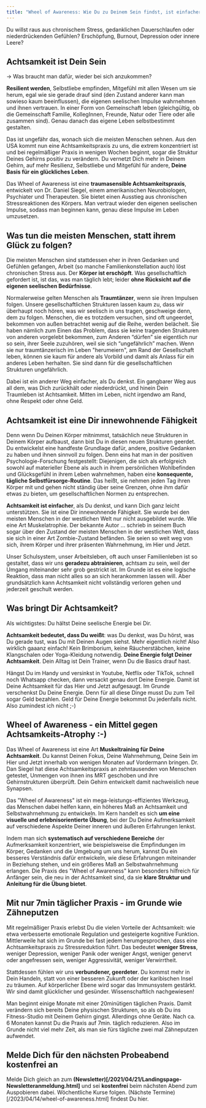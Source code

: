 ```yaml
---
title: "Wheel of Awareness: Wie Du zu Deinem Sein findst, ist einfacher, als Du denkst"
---
```


Du willst raus aus chronischem Stress, gedanklichen Dauerschlaufen oder niederdrückenden Gefühlen? Erschöpfung, Burnout, Depression oder innere Leere?

## Achtsamkeit ist Dein Sein
→ Was braucht man dafür, wieder bei sich anzukommen? 

**Resilient werden**, Selbstliebe empfinden, Mitgefühl mit allen Wesen um sie herum, egal wie sie gerade drauf sind (den Zustand anderer kann man sowieso kaum beeinflussen), die eigenen seelischen Impulse wahrnehmen und ihnen vertrauen. In einer Form von Gemeinschaft leben (gleichgültig, ob die Gemeinschaft Familie, KollegInnen, Freunde, Natur oder Tiere oder alle zusammen sind). Genau danach das eigene Leben selbstbestimmt gestalten.  

Das ist ungefähr das, wonach sich die meisten Menschen sehnen. Aus den USA kommt nun eine Achtsamkeitspraxis zu uns, die extrem konzentriert ist und bei regelmäßiger Praxis in wenigen Wochen beginnt, sogar die Struktur Deines Gehirns positiv zu verändern. Du vernetzt Dich mehr in Deinem Gehirn, auf mehr Resilienz, Selbstliebe und Mitgefühl für andere, **Deine Basis für ein glückliches Leben**. 

Das Wheel of Awareness ist eine **traumasensible Achtsamkeitspraxis**, entwickelt von Dr. Daniel Siegel, einem amerikanischen Neurobiologen, Psychiater und Therapeuten. Sie bietet einen Ausstieg aus chronischen Stressreaktionen des Körpers. Man vertraut wieder den eigenen seelischen Impulse, sodass man beginnen kann, genau diese Impulse im Leben umzusetzen. 

## Was tun die meisten Menschen, statt ihrem Glück zu folgen? 
Die meisten Menschen sind stattdessen eher in ihren Gedanken und Gefühlen gefangen, Arbeit (so manche Familienkonstellation auch) löst chronischen Stress aus. Der **Körper ist erschöpft**. Was gesellschaftlich gefordert ist, ist das, was man täglich lebt; leider **ohne Rücksicht auf die eigenen seelischen Bedürfnisse**. 

Normalerweise gelten Menschen als **Traumtänzer**, wenn sie ihren Impulsen folgen. Unsere gesellschaftlichen Strukturen lassen kaum zu, dass wir überhaupt noch hören, was wir seelisch in uns tragen, geschweige denn, dem zu folgen. Menschen, die es trotzdem versuchen, sind oft ungeerdet, bekommen von außen betrachtet wenig auf die Reihe, werden belächelt. Sie haben nämlich zum Einen das Problem, dass sie keine tragenden Strukturen von anderen vorgelebt bekommen, zum Anderen “dürfen” sie eigentlich nur so sein, ihrer Seele zuzuhören, weil sie sich “ungefährlich” machen. Wenn sie nur traumtänzerisch im Leben "herumeiern", am Rand der Gesellschaft leben, können sie kaum für andere als Vorbild und damit als Anlass für ein anderes Leben herhalten. Sie sind dann für die gesellschaftlichen Strukturen ungefährlich.

Dabei ist ein anderer Weg einfacher, als Du denkst. Ein gangbarer Weg aus all dem, was Dich zurückhält oder niederdrückt, und hinein Dein Traumleben ist Achtsamkeit. Mitten im Leben, nicht irgendwo am Rand, ohne Respekt oder ohne Geld.  

## Achtsamkeit ist eine Dir innewohnende Fähigkeit
Denn wenn Du Deinen Körper mitnimmst, tatsächlich neue Strukturen in Deinem Körper aufbaust, dann bist Du in diesen neuen Strukturen geerdet. Du entwickelst eine handfeste Grundlage dafür, andere, positive Gedanken zu haben und ihnen sinnvoll zu folgen. Denn eins hat man in der positiven Psychologie-Forschung festgestellt: Diejenigen, die sich als erfolgreich sowohl auf materieller Ebene als auch in ihrem persönlichen Wohlbefinden und Glücksgefühl in ihrem Leben wahrnehmen, haben eine **konsequente, tägliche Selbstfürsorge-Routine**. Das heißt, sie nehmen jeden Tag ihren Körper mit und gehen nicht ständig über seine Grenzen, ohne ihm dafür etwas zu bieten, um gesellschaftlichen Normen zu entsprechen. 

**Achtsamkeit ist einfacher**, als Du denkst, und kann Dich ganz leicht unterstützen. Sie ist eine Dir innewohnende Fähigkeit. Sie wurde bei den meisten Menschen in der westlichen Welt nur nicht ausgebildet wurde. Wie eine Art Muskelatrophie. Der bekannte Autor … schrieb in seinem Buch sogar über den Zustand der meisten Menschen in der westlichen Welt, dass sie sich in einer Art Zombie-Zustand befänden. Sie seien so weit weg von sich, ihrem Körper und ihrer präsenten Wahrnehmung, im Hier und Jetzt. 

Unser Schulsystem, unser Arbeitsleben, oft auch unser Familienleben ist so gestaltet, dass wir uns **geradezu abtrainieren**, achtsam zu sein, weil der Umgang miteinander sehr grob gestrickt ist. Im Grunde ist es eine logische Reaktion, dass man nicht alles so an sich herankommen lassen will. Aber grundsätzlich kann Achtsamkeit nicht vollständig verloren gehen und jederzeit geschult werden. 

## Was bringt Dir Achtsamkeit?
Als wichtigstes: Du hältst Deine seelische Energie bei Dir. 

**Achtsamkeit bedeutet, dass Du weißt**: was Du denkst, was Du hörst, was Du gerade tust, was Du mit Deinen Augen siehst. Mehr eigentlich nicht! Also wirklich gaaanz einfach! Kein Brimborium, keine Räucherstäbchen, keine Klangschalen oder Yoga-Kleidung notwendig. **Deine Energie folgt Deiner Achtsamkeit**. Dein Alltag ist Dein Trainer, wenn Du die Basics drauf hast. 

Hängst Du im Handy und versinkst in Youtube, Netflix oder TikTok, schnell noch Whatsapp checken, dann versackt genau dort Deine Energie. Damit ist Deine Achtsamkeit für das Hier und Jetzt aufgesaugt. Im Grunde verschenkst Du Deine Energie. Denn für all diese Dinge musst Du zum Teil sogar Geld bezahlen. Geld für Deine Energie bekommst Du jedenfalls nicht. Also zumindest ich nicht ;-)

## Wheel of Awareness - ein Mittel gegen Achtsamkeits-Atrophy :-)
Das Wheel of Awareness ist eine Art **Muskeltraining für Deine Achtsamkeit**. Du kannst Deinen Fokus, Deine Wahrnehmung, Deine Sein im Hier und Jetzt innerhalb von wenigen Monaten auf Vordermann bringen. Dr. Dan Siegel hat diese Achtsamkeitspraxis an zehntausenden von Menschen getestet, Unmengen von ihnen ins MRT geschoben und ihre Gehirnstrukturen überprüft. Dein Gehirn entwickelt damit nachweislich neue Synapsen. 

Das "Wheel of Awareness" ist ein mega-leistungs-effizientes Werkzeug, das Menschen dabei helfen kann, ein höheres Maß an Achtsamkeit und Selbstwahrnehmung zu entwickeln. Im Kern handelt es sich **um eine visuelle und erlebnisorientierte Übung**, bei der Du Deine Aufmerksamkeit auf verschiedene Aspekte Deiner inneren und äußeren Erfahrungen lenkst. 

Indem man sich **systematisch auf verschiedene Bereiche** der Aufmerksamkeit konzentriert, wie beispielsweise die Empfindungen im Körper, Gedanken und die Umgebung um uns herum, kannst Du ein besseres Verständnis dafür entwickeln, wie diese Erfahrungen miteinander in Beziehung stehen, und ein größeres Maß an Selbstwahrnehmung erlangen. Die Praxis des "Wheel of Awareness" kann besonders hilfreich für Anfänger sein, die neu in der Achtsamkeit sind, da sie **klare Struktur und Anleitung für die Übung bietet**. 

## Mit nur 7min täglicher Praxis - im Grunde wie Zähneputzen
Mit regelmäßiger Praxis erlebst Du die vielen Vorteile der Achtsamkeit: wie etwa verbesserte emotionale Regulation und gesteigerte kognitive Funktion. Mittlerweile hat sich im Grunde bei fast jedem herumgesprochen, dass eine Achtsamkeitspraxis zu Stressreduktion führt. Das bedeutet **weniger Stress**, weniger Depression, weniger Panik oder weniger Angst, weniger genervt oder angefressen sein, weniger Aggressivität, weniger Verwirrtheit. 

Stattdessen fühlen wir uns **verbundener, geerdeter**. Du kommst mehr in Dein Handeln, statt von einer besseren Zukunft oder der karibischen Insel zu träumen. Auf körperlicher Ebene wird sogar das Immunsystem gestärkt. Wir sind damit glücklicher und gesünder. Wissenschaftlich nachgewiesen! 

Man beginnt einige Monate mit einer 20minütigen täglichen Praxis. Damit verändern sich bereits Deine physischen Strukturen, so als ob Du ins Fitness-Studio mit Deinem Gehirn gingst. Allerdings ohne Geräte. Nach ca. 6 Monaten kannst Du die Praxis auf 7min. täglich reduzieren. Also im Grunde nicht viel mehr Zeit, als man sie fürs tägliche zwei mal Zähneputzen aufwendet.  

## Melde Dich für den nächsten Probeabend kostenfrei an
Melde Dich gleich an zum **(Newsletter)[/2021/04/21/Landingspage-Newsletteranmeldung.html]** und sei **kostenfrei** beim nächsten Abend zum Auspobieren dabei. Wöchentliche Kurse folgen. (Nächste Termine)[/2023/04/14/wheel-of-awareness.html] findest Du hier. 
